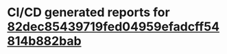 # CI/CD generated reports for [82dec85439719fed04959efadcff54814b882bab](https://github.com/hydephp/develop/commit/82dec85439719fed04959efadcff54814b882bab)

